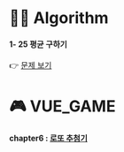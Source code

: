 # 👩‍💻 Algorithm
#### 1- 25 평균 구하기
👉 [문제 보기](https://github.com/gay0ung/Algorithm/blob/master/PROGRAMMERS/LEVEL_01/25_%ED%8F%89%EA%B7%A0%20%EA%B5%AC%ED%95%98%EA%B8%B0.md)

# 🎮 VUE_GAME 
#### chapter6 : [로또 추첨기](https://github.com/gay0ung/vue_study/tree/master/%EC%9B%B9%EA%B2%8C%EC%9E%84%20%EB%A7%8C%EB%93%A4%EA%B8%B0/6.%EB%A1%9C%EB%98%90%20%EC%B6%94%EC%B2%A8%EA%B8%B0/lottery-game)


